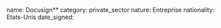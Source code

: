name: Docusign**
category: private_sector
nature:  Entreprise
nationality: Etats-Unis
date_signed:
    